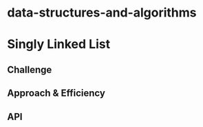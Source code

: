 # data-structures-and-algorithms

# Singly Linked List

## Challenge

## Approach & Efficiency


## API
